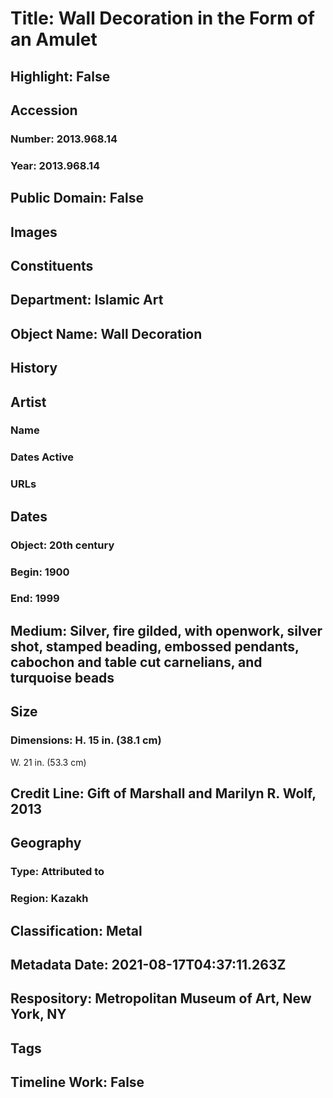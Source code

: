 # Title: Wall Decoration in the Form of an Amulet
## Highlight: False
## Accession
### Number: 2013.968.14
### Year: 2013.968.14
## Public Domain: False
## Images
## Constituents
## Department: Islamic Art
## Object Name: Wall Decoration
## History
## Artist
### Name
### Dates Active
### URLs
## Dates
### Object: 20th century
### Begin: 1900
### End: 1999
## Medium: Silver, fire gilded, with openwork, silver shot, stamped beading, embossed pendants, cabochon and table cut carnelians, and turquoise beads
## Size
### Dimensions: H. 15 in. (38.1 cm)
W. 21 in. (53.3 cm)
## Credit Line: Gift of Marshall and Marilyn R. Wolf, 2013
## Geography
### Type: Attributed to
### Region: Kazakh
## Classification: Metal
## Metadata Date: 2021-08-17T04:37:11.263Z
## Respository: Metropolitan Museum of Art, New York, NY
## Tags
## Timeline Work: False